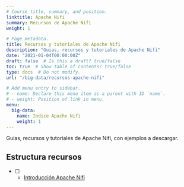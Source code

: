 ```yaml
---
# Course title, summary, and position.
linktitle: Apache Nifi
summary: Recursos de Apache Nifi
weight: 1

# Page metadata.
title: Recursos y tutoriales de Apache Nifi
description: "Guias, recursos y tutoriales de Apache Nifi"
date: "2021-01-04T00:00:00Z"
draft: false  # Is this a draft? true/false
toc: true  # Show table of contents? true/false
type: docs  # Do not modify.
url: "/big-data/recursos-apache-nifi"

# Add menu entry to sidebar.
# - name: Declare this menu item as a parent with ID `name`.
# - weight: Position of link in menu.
menu:
  big-data:
    name: Índice Apache Nifi
    weight: 1
---
```


Guias, recursos y tutoriales de Apache Nifi, con ejemplos a descargar.

## Estructura recursos

- [ ] - [Introducción Apache Nifi](/apache-nifi/01-intro-apache-nifi)
